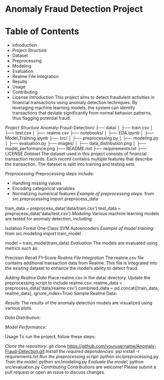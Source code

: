 # Anomaly Fraud Detection Project
# Table of Contents
   - Introduction
   - Project Structure
   - Dataset
   - Preprocessing
   - Modeling
   - Evaluation
   - Realme File Integration
   - Results
   - Usage
   - Contributing
   - License
*Introduction*
This project aims to detect fraudulent activities in financial transactions using anomaly detection techniques. By leveraging machine learning models, the system can identify transactions that deviate significantly from normal behavior patterns, thus flagging potential fraud.

*Project Structure*
Anomaly-Fraud-Detection/
├── data/
│   ├── train.csv
│   ├── test.csv
│   ├── realme.csv
├── notebooks/
│   ├── EDA.ipynb
│   ├── Model_Training.ipynb
├── src/
│   ├── preprocessing.py
│   ├── modeling.py
│   ├── evaluation.py
├── images/
│   ├── data_distribution.png
│   ├── model_performance.png
├── README.md
├── requirements.txt
├── LICENSE
*Dataset*
The dataset used in this project consists of financial transaction records. Each record contains multiple features that describe the transaction. The dataset is split into training and testing sets.

*Preprocessing*
  Preprocessing steps include:

  - Handling missing values
  - Encoding categorical variables
  - Normalizing numerical features
*Example of preprocessing steps:*
from src.preprocessing import preprocess_data

train_data = preprocess_data('data/train.csv')
test_data = preprocess_data('data/test.csv')
*Modeling*
Various machine learning models are tested for anomaly detection, including:

Isolation Forest
One-Class SVM
Autoencoders
*Example of model training:*
from src.modeling import train_model

model = train_model(train_data)
*Evaluation*
The models are evaluated using metrics such as:

Precision
Recall
F1-Score
*Realme File Integration*
The realme.csv file contains additional transaction data from Realme. This file is integrated into the existing dataset to enhance the model’s ability to detect fraud.

*Adding Realme Data*
Place realme.csv in the data/ directory.
Update the preprocessing script to include realme.csv:
realme_data = preprocess_data('data/realme.csv')
combined_data = pd.concat([train_data, realme_data], ignore_index=True)
Sample Realme Data:

*Results*
The results of the anomaly detection models are visualized using various plots.

*Data Distribution:*

*Model Performance:*

Usage
To run the project, follow these steps:

*Clone the repository:*
git clone https://github.com/yourusername/Anomaly-Fraud-Detection.git
*Install the required dependencies:*
pip install -r requirements.txt
*Run the preprocessing script:*
python src/preprocessing.py
*Train the model:*
python src/modeling.py
*Evaluate the model:*
python src/evaluation.py
*Contributing*
Contributions are welcome! Please submit a pull request or open an issue to discuss changes.
